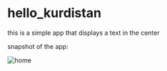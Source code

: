 # hello_kurdistan
this is a simple app that displays a text in the center

snapshot of the app:


![home](https://user-images.githubusercontent.com/88142613/174329825-2c7be4e6-e688-4097-9774-8de35f72976a.png)
